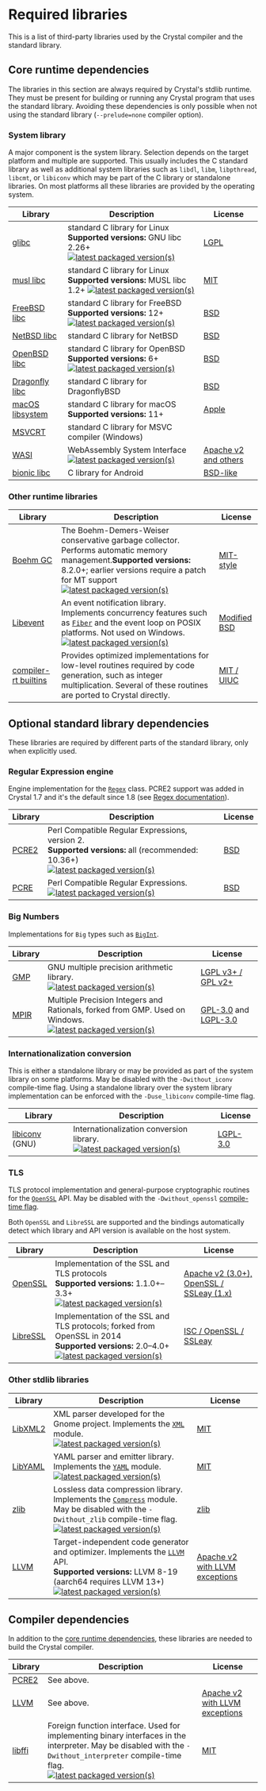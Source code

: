 # Required libraries

This is a list of third-party libraries used by the Crystal compiler and the standard library.

## Core runtime dependencies

The libraries in this section are always required by Crystal's stdlib runtime. They must be present for building or running any Crystal program that uses the standard library.
Avoiding these dependencies is only possible when not using the standard library (`--prelude=none` compiler option).

### System library

A major component is the system library. Selection depends on the target platform and multiple are supported.
This usually includes the C standard library as well as additional system libraries such as `libdl`, `libm`, `libpthread`, `libcmt`, or `libiconv`
which may be part of the C library or standalone libraries. On most platforms all these libraries are provided by the operating system.

| Library | Description | License |
|---------|-------------|---------|
| [glibc][glibc] | standard C library for Linux <br>**Supported versions:** GNU libc 2.26+ [![latest packaged version(s)](https://repology.org/badge/latest-versions/glibc.svg?header=latest)](https://repology.org/project/glibc/versions) | [LGPL](https://www.gnu.org/licenses/lgpl-3.0.en.html) |
| [musl libc][musl-libc] | standard C library for Linux <br>**Supported versions:** MUSL libc 1.2+ [![latest packaged version(s)](https://repology.org/badge/latest-versions/musl.svg?header=latest)](https://repology.org/project/musl/versions) | [MIT](https://git.musl-libc.org/cgit/musl/tree/COPYRIGHT) |
| [FreeBSD libc][freebsd-libc] | standard C library for FreeBSD <br>**Supported versions:** 12+ [![latest packaged version(s)](https://repology.org/badge/latest-versions/freebsd.svg?header=latest)](https://repology.org/project/freebsd/versions) | [BSD](https://www.freebsd.org/copyright/freebsd-license/) |
| [NetBSD libc][netbsd-libc] | standard C library for NetBSD | [BSD](http://www.netbsd.org/about/redistribution.html) |
| [OpenBSD libc][openbsd-libc] | standard C library for OpenBSD <br>**Supported versions:** 6+ [![latest packaged version(s)](https://repology.org/badge/latest-versions/openbsd.svg?header=latest)](https://repology.org/project/openbsd/versions) | [BSD](https://www.openbsd.org/policy.html) |
| [Dragonfly libc][dragonfly-libc] | standard C library for DragonflyBSD | [BSD](https://www.dragonflybsd.org/docs/developer/DragonFly_BSD_License/) |
| [macOS libsystem][macos-libsystem] | standard C library for macOS <br>**Supported versions:** 11+ | [Apple](https://github.com/apple-oss-distributions/Libsystem/blob/main/APPLE_LICENSE) |
| [MSVCRT][msvcrt] | standard C library for MSVC compiler (Windows) | |
| [WASI][wasi] | WebAssembly System Interface <br>[![latest packaged version(s)](https://repology.org/badge/latest-versions/wasi-libc.svg?header=latest)](https://repology.org/project/wasi-libc/versions) | [Apache v2 and others](https://github.com/WebAssembly/wasi-libc/blob/main/LICENSE) |
| [bionic libc][bionic-libc] | C library for Android | [BSD-like](https://android.googlesource.com/platform/bionic/+/refs/heads/master/libc/NOTICE) |

### Other runtime libraries

| Library | Description | License |
|---------|-------------|---------|
| [Boehm GC][libgc] | The Boehm-Demers-Weiser conservative garbage collector. Performs automatic memory management.**Supported versions:** 8.2.0+; earlier versions require a patch for MT support <br>[![latest packaged version(s)](https://repology.org/badge/latest-versions/boehm-gc.svg?header=latest)](https://repology.org/project/boehm-gc/versions) | [MIT-style](https://github.com/ivmai/bdwgc/blob/master/LICENSE) |
| [Libevent][libevent] | An event notification library. Implements concurrency features such as [`Fiber`](https://crystal-lang.org/api/Fiber.html) and the event loop on POSIX platforms. Not used on Windows. <br>[![latest packaged version(s)](https://repology.org/badge/latest-versions/llvm.svg?header=latest)](https://repology.org/project/llvm/versions) | [Modified BSD](https://github.com/libevent/libevent/blob/master/LICENSE) |
| [compiler-rt builtins][compiler-rt] | Provides optimized implementations for low-level routines required by code generation, such as integer multiplication. Several of these routines are ported to Crystal directly. | [MIT / UIUC][compiler-rt] |

## Optional standard library dependencies

These libraries are required by different parts of the standard library, only when explicitly used.

### Regular Expression engine

Engine implementation for the [`Regex`](https://crystal-lang.org/api/Regex.html) class.
PCRE2 support was added in Crystal 1.7 and it's the default since 1.8 (see [Regex documentation](../syntax_and_semantics/literals/regex.md)).

| Library | Description | License |
|---------|-------------|---------|
| [PCRE2][libpcre] | Perl Compatible Regular Expressions, version 2.<br>**Supported versions:** all (recommended: 10.36+) <br>[![latest packaged version(s)](https://repology.org/badge/latest-versions/pcre2.svg?header=latest)](https://repology.org/project/pcre2/versions) | [BSD](http://www.pcre.org/licence.txt) |
| [PCRE][libpcre] | Perl Compatible Regular Expressions. [![latest packaged version(s)](https://repology.org/badge/latest-versions/pcre.svg?header=latest)](https://repology.org/project/pcre/versions) | [BSD](http://www.pcre.org/licence.txt) |

### Big Numbers

Implementations for `Big` types such as [`BigInt`](https://crystal-lang.org/api/BigInt.html).

| Library | Description | License |
|---------|-------------|---------|
| [GMP][libgmp] | GNU multiple precision arithmetic library. <br>[![latest packaged version(s)](https://repology.org/badge/latest-versions/gmp.svg?header=latest)](https://repology.org/project/gmp/versions) | [LGPL v3+ / GPL v2+](https://gmplib.org/manual/Copying) |
| [MPIR][libmpir] | Multiple Precision Integers and Rationals, forked from GMP. Used on Windows. <br>[![latest packaged version(s)](https://repology.org/badge/latest-versions/mpir.svg?header=latest)](https://repology.org/project/mpir/versions) | [GPL-3.0](https://github.com/wbhart/mpir/blob/master/COPYING) and [LGPL-3.0](https://github.com/wbhart/mpir/blob/master/COPYING.LIB) |

### Internationalization conversion

This is either a standalone library or may be provided as part of the system library on some platforms. May be disabled with the `-Dwithout_iconv` compile-time flag.
Using a standalone library over the system library implementation can be enforced with the `-Duse_libiconv` compile-time flag.

| Library | Description | License |
|---------|-------------|---------|
| [libiconv][libiconv-gnu] (GNU) | Internationalization conversion library. <br>[![latest packaged version(s)](https://repology.org/badge/latest-versions/libiconv.svg?header=latest)](https://repology.org/project/libiconv/versions) | [LGPL-3.0](https://www.gnu.org/licenses/lgpl.html) |

### TLS

TLS protocol implementation and general-purpose cryptographic routines for the [`OpenSSL`](https://crystal-lang.org/api/OpenSSL.html) API. May be disabled with the `-Dwithout_openssl` [compile-time flag](../syntax_and_semantics/compile_time_flags.md#compiler-features).

Both `OpenSSL` and `LibreSSL` are supported and the bindings automatically detect which library and API version is available on the host system.

| Library | Description | License |
|---------|-------------|---------|
| [OpenSSL][openssl] | Implementation of the SSL and TLS protocols <br>**Supported versions:** 1.1.0+–3.3+ [![latest packaged version(s)](https://repology.org/badge/latest-versions/openssl.svg?header=latest)](https://repology.org/project/openssl/versions) | [Apache v2 (3.0+), OpenSSL / SSLeay (1.x)](https://www.openssl.org/source/license.html) |
| [LibreSSL][libressl] | Implementation of the SSL and TLS protocols; forked from OpenSSL in 2014 <br>**Supported versions:** 2.0–4.0+ [![latest packaged version(s)](https://repology.org/badge/latest-versions/libressl.svg?header=latest)](https://repology.org/project/libressl/versions) | [ISC / OpenSSL / SSLeay](https://github.com/libressl-portable/openbsd/blob/master/src/lib/libssl/LICENSE) |

### Other stdlib libraries

| Library | Description | License |
|---------|-------------|---------|
| [LibXML2][libxml2] | XML parser developed for the Gnome project. Implements the [`XML`](https://crystal-lang.org/api/XML.html) module. <br>[![latest packaged version(s)](https://repology.org/badge/latest-versions/libxml2.svg?header=latest)](https://repology.org/project/libxml2/versions) | [MIT](https://gitlab.gnome.org/GNOME/libxml2/-/blob/master/Copyright) |
| [LibYAML][libyaml] | YAML parser and emitter library. Implements the [`YAML`](https://crystal-lang.org/api/YAML.html) module. <br>[![latest packaged version(s)](https://repology.org/badge/latest-versions/libyaml.svg?header=latest)](https://repology.org/project/libyaml/versions) | [MIT](https://github.com/yaml/libyaml/blob/master/License) |
| [zlib][zlib] | Lossless data compression library. Implements the [`Compress`](https://crystal-lang.org/api/Compress.html) module. May be disabled with the `-Dwithout_zlib` compile-time flag. <br>[![latest packaged version(s)](https://repology.org/badge/latest-versions/zlib.svg?header=latest)](https://repology.org/project/zlib/versions) | [zlib](http://zlib.net/zlib_license.html) |
| [LLVM][libllvm] | Target-independent code generator and optimizer. Implements the [`LLVM`](https://crystal-lang.org/api/LLVM.html) API. <br>**Supported versions:** LLVM 8-19 (aarch64 requires LLVM 13+) [![latest packaged version(s)](https://repology.org/badge/latest-versions/llvm.svg?header=latest)](https://repology.org/project/llvm/versions)| [Apache v2 with LLVM exceptions](https://llvm.org/docs/DeveloperPolicy.html#new-llvm-project-license-framework) |

## Compiler dependencies

In addition to the [core runtime dependencies](#core-runtime-dependencies), these libraries are needed to build the Crystal compiler.

| Library | Description | License |
|---------|-------------|---------|
| [PCRE2][libpcre] | See above. | |
| [LLVM][libllvm] | See above. | [Apache v2 with LLVM exceptions](https://llvm.org/docs/DeveloperPolicy.html#new-llvm-project-license-framework) |
| [libffi][libffi] | Foreign function interface. Used for implementing binary interfaces in the interpreter. May be disabled with the `-Dwithout_interpreter` compile-time flag. <br>[![latest packaged version(s)](https://repology.org/badge/latest-versions/libffi.svg?header=latest)](https://repology.org/project/libffi/versions) | [MIT](https://github.com/libffi/libffi/blob/master/LICENSE) |

[bionic-libc]: https://android.googlesource.com/platform/bionic/+/refs/heads/master/libc/
[compiler-rt]: https://compiler-rt.llvm.org/
[dragonfly-libc]: http://gitweb.dragonflybsd.org/dragonfly.git/tree/refs/heads/master:/lib/libc
[freebsd-libc]: https://svn.freebsd.org/base/head/lib/libc/
[glibc]: https://www.gnu.org/software/libc/
[libevent]: https://libevent.org/
[libffi]: https://sourceware.org/libffi/
[libgc]: https://github.com/ivmai/bdwgc
[libgmp]: https://gmplib.org/
[libiconv-gnu]: https://www.gnu.org/software/libiconv/
[libllvm]: https://llvm.org/
[libmpir]: https://github.com/wbhart/mpir
[libpcre]: http://www.pcre.org/
[libressl]: https://www.libressl.org/
[libxml2]: http://xmlsoft.org/
[libyaml]: https://pyyaml.org/wiki/LibYAML
[macos-libsystem]: https://github.com/apple-oss-distributions/Libsystem
[msvcrt]: https://learn.microsoft.com/en-us/cpp/c-runtime-library/crt-library-features?view=msvc-170
[musl-libc]: https://musl.libc.org/
[netbsd-libc]: http://cvsweb.netbsd.org/bsdweb.cgi/src/lib/libc/?only_with_tag=MAIN
[openbsd-libc]: http://cvsweb.openbsd.org/cgi-bin/cvsweb/src/lib/libc/
[openssl]: https://www.openssl.org/
[wasi]: https://wasi.dev/
[zlib]: http://zlib.net/
